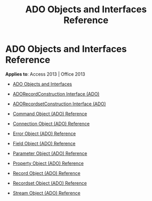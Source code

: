 ﻿---
title: ADO Objects and Interfaces Reference
TOCTitle: ADO Objects and Interfaces
ms:assetid: 30b8ae58-90b3-4050-83ce-bc53a4303ab0
ms:mtpsurl: https://msdn.microsoft.com/library/JJ249084(v=office.15)
ms:contentKeyID: 48544032
ms.date: 09/18/2015
mtps_version: v=office.15
---

# ADO Objects and Interfaces Reference


**Applies to**: Access 2013 | Office 2013

  - [ADO Objects and Interfaces](ado-objects-and-interfaces.md)

  - [ADORecordConstruction Interface (ADO)](adorecordconstruction-interface-ado.md)

  - [ADORecordsetConstruction Interface (ADO)](adorecordsetconstruction-interface-ado.md)

  - [Command Object (ADO) Reference](command-object-ado-reference.md)

  - [Connection Object (ADO) Reference](connection-object-ado-reference.md)

  - [Error Object (ADO) Reference](error-object-ado-reference.md)

  - [Field Object (ADO) Reference](field-object-ado-reference.md)

  - [Parameter Object (ADO) Reference](parameter-object-ado-reference.md)

  - [Property Object (ADO) Reference](property-object-ado-reference.md)

  - [Record Object (ADO) Reference](record-object-ado-reference.md)

  - [Recordset Object (ADO) Reference](recordset-object-ado-reference.md)

  - [Stream Object (ADO) Reference](stream-object-ado-reference.md)

